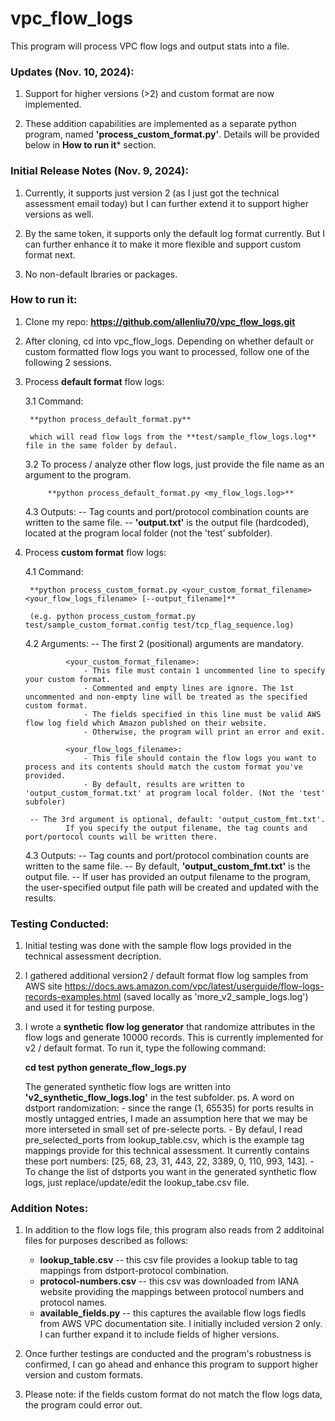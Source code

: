 # vpc_flow_logs
This program will process VPC flow logs and output stats into a file.

### Updates (Nov. 10, 2024):
1. Support for higher versions (>2) and custom format are now implemented.

2. These addition capabilities are implemented as a separate python program, named **'process_custom_format.py'**. Details will be provided below in **How to run it*** section.

### Initial Release Notes (Nov. 9, 2024):
1. Currently, it supports just version 2 (as I just got the technical assessment email today) but I can further extend it to support higher versions 
as well. 

2. By the same token, it supports only the default log format currently. But I can further enhance it to make it more flexible and support custom format next.

3. No non-default lbraries or packages.

### How to run it:

1. Clone my repo: **https://github.com/allenliu70/vpc_flow_logs.git**

2. After cloning, cd into vpc_flow_logs. Depending on whether default or custom formatted flow logs you want to processed, follow one of the following 2 sessions.
    
3. Process **default format** flow logs:

    3.1 Command:
        
        **python process_default_format.py**

        which will read flow logs from the **test/sample_flow_logs.log** file in the same folder by defaul.

    3.2 To process / analyze other flow logs, just provide the file name as an argument to the program.

            **python process_default_format.py <my_flow_logs.log>**

    4.3 Outputs:
        -- Tag counts and port/protocol combination counts are written to the same file.
        -- **'output.txt'** is the output file (hardcoded), located at the program local folder (not the 'test' subfolder).


4. Process **custom format** flow logs:

    4.1 Command:

        **python process_custom_format.py <your_custom_format_filename> <your_flow_logs_filename> [--output_filename]**

        (e.g. python process_custom_format.py test/sample_custom_format.config test/tcp_flag_sequence.log)

    4.2 Arguments:
        -- The first 2 (positional) arguments are mandatory.
                
                <your_custom_format_filename>:
                    - This file must contain 1 uncommented line to specify your custom format.
                    - Commented and empty lines are ignore. The 1st uncommented and non-empty line will be treated as the specified custom format.
                    - The fields specified in this line must be valid AWS flow log field which Amazon publshed on their website.
                    - Otherwise, the program will print an error and exit.

                <your_flow_logs_filename>:
                    - This file should contain the flow logs you want to process and its contents should match the custom format you've provided.
                    - By default, results are written to 'output_custom_format.txt' at program local folder. (Not the 'test' subfoler)

        -- The 3rd argument is optional, default: 'output_custom_fmt.txt'.
                If you specify the output filename, the tag counts and port/portocol counts will be written there.

    4.3 Outputs:
        -- Tag counts and port/protocol combination counts are written to the same file.
        -- By default, **'output_custom_fmt.txt'** is the output file.
        -- If user has provided an output filename to the program, the user-specified output file path will be created and updated with the results.

### Testing Conducted:

1. Initial testing was done with the sample flow logs provided in the technical assessment decription. 

2. I gathered additional version2 / default format flow log samples from AWS site https://docs.aws.amazon.com/vpc/latest/userguide/flow-logs-records-examples.html (saved locally as 'more_v2_sample_logs.log') and used it for testing purpose.

3. I wrote a **synthetic flow log generator** that randomize attributes in the flow logs and generate 10000 records.
   This is currently implemented for v2 / default format. To run it, type the following command:

    **cd test**
    **python generate_flow_logs.py**

   The generated synthetic flow logs are written into **'v2_synthetic_flow_logs.log'** in the test subfolder.
   ps. A word on dstport randomization: 
         - since the range (1, 65535) for ports results in mostly untagged entries, I made an assumption here that we may be more interseted in small set of pre-selecte ports.
         - By defaul, I read pre_selected_ports from lookup_table.csv, which is the example tag mappings provide for this technical assessment. It currently contains these port numbers: [25, 68, 23, 31, 443, 22, 3389, 0, 110, 993, 143].
         - To change the list of dstports you want in the generated synthetic flow logs, just replace/update/edit the lookup_tabe.csv file.


### Addition Notes:
1. In addition to the flow logs file, this program also reads from 2 additoinal files for purposes described as follows:
      
    - **lookup_table.csv** -- this csv file provides a lookup table to tag mappings from dstport-protocol combination.
    - **protocol-numbers.csv** -- this csv was downloaded from IANA website providing the mappings between protocol numbers and protocol names.
    - **available_fields.py** -- this captures the available flow logs fiedls from AWS VPC documentation site. I initially included version 2 only. I can further expand it to include fields of higher versions.

2. Once further testings are conducted and the program's robustness is confirmed, I can go ahead and enhance this program to support higher version and custom formats.

3. Please note: if the fields custom format do not match the flow logs data, the program could error out.

